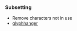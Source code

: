 ### Subsetting

* Remove characters not in use
* [glyphhanger](https://www.filamentgroup.com/lab/glyphhanger/)
